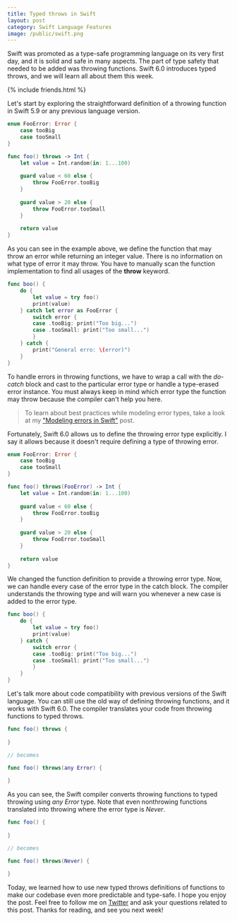 ```yaml
---
title: Typed throws in Swift
layout: post
category: Swift Language Features
image: /public/swift.png
---
```


Swift was promoted as a type-safe programming language on its very first day, and it is solid and safe in many aspects. The part of type safety that needed to be added was throwing functions. Swift 6.0 introduces typed throws, and we will learn all about them this week.

{% include friends.html %}

Let's start by exploring the straightforward definition of a throwing function in Swift 5.9 or any previous language version.

```swift
enum FooError: Error {
    case tooBig
    case tooSmall
}

func foo() throws -> Int {
    let value = Int.random(in: 1...100)
    
    guard value < 60 else {
        throw FooError.tooBig
    }
    
    guard value > 20 else {
        throw FooError.tooSmall
    }
    
    return value
}
```

As you can see in the example above, we define the function that may throw an error while returning an integer value. There is no information on what type of error it may throw. You have to manually scan the function implementation to find all usages of the **throw** keyword.

```swift
func boo() {
    do {
        let value = try foo()
        print(value)
    } catch let error as FooError {
        switch error {
        case .tooBig: print("Too big...")
        case .tooSmall: print("Too small...")
        }
    } catch {
        print("General erro: \(error)")
    }
}
```
To handle errors in throwing functions, we have to wrap a call with the *do-catch* block and cast to the particular error type or handle a type-erased error instance. You must always keep in mind which error type the function may throw because the compiler can't help you here.

> To learn about best practices while modeling error types, take a look at my ["Modeling errors in Swift"](/2022/05/11/modeling-errors-in-swift/) post.

Fortunately, Swift 6.0 allows us to define the throwing error type explicitly. I say it allows because it doesn't require defining a type of throwing error.

```swift
enum FooError: Error {
    case tooBig
    case tooSmall
}

func foo() throws(FooError) -> Int {
    let value = Int.random(in: 1...100)
    
    guard value < 60 else {
        throw FooError.tooBig
    }
    
    guard value > 20 else {
        throw FooError.tooSmall
    }
    
    return value
}
```

We changed the function definition to provide a throwing error type. Now, we can handle every case of the error type in the catch block. The compiler understands the throwing type and will warn you whenever a new case is added to the error type.

```swift
func boo() {
    do {
        let value = try foo()
        print(value)
    } catch {
        switch error {
        case .tooBig: print("Too big...")
        case .tooSmall: print("Too small...")
        }
    }
}
```

Let's talk more about code compatibility with previous versions of the Swift language. You can still use the old way of defining throwing functions, and it works with Swift 6.0. The compiler translates your code from throwing functions to typed throws.

```swift
func foo() throws {
    
}

// becomes

func foo() throws(any Error) {
    
}
```

As you can see, the Swift compiler converts throwing functions to typed throwing using *any Error* type. Note that even nonthrowing functions translated into throwing where the error type is *Never*.

```swift
func foo() {
    
}

// becomes

func foo() throws(Never) {
    
}
```

Today, we learned how to use new typed throws definitions of functions to make our codebase even more predictable and type-safe. I hope you enjoy the post. Feel free to follow me on [Twitter](https://twitter.com/mecid) and ask your questions related to this post. Thanks for reading, and see you next week!
